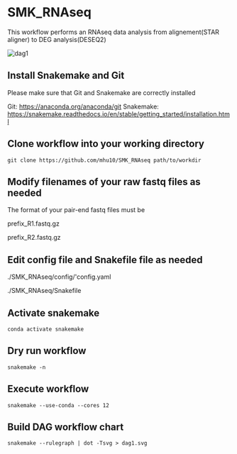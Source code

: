 # SMK_RNAseq

This workflow performs an RNAseq data analysis from alignement(STAR aligner) to DEG analysis(DESEQ2)



![dag1](https://user-images.githubusercontent.com/38729968/233199238-f3843147-9f4f-4950-bc82-afb1622abadd.svg)

## Install Snakemake and Git

Please make sure that Git and Snakemake are correctly installed

Git: https://anaconda.org/anaconda/git
Snakemake: https://snakemake.readthedocs.io/en/stable/getting_started/installation.html

## Clone workflow into your working directory

```
git clone https://github.com/mhu10/SMK_RNAseq path/to/workdir
```

## Modify filenames of your raw fastq files as needed
The format of your pair-end fastq files must be 

prefix_R1.fastq.gz

prefix_R2.fastq.gz

## Edit config file and Snakefile file as needed

./SMK_RNAseq/config/'config.yaml

./SMK_RNAseq/Snakefile

## Activate snakemake

```
conda activate snakemake
```

## Dry run workflow

```
snakemake -n
```

## Execute workflow

```
snakemake --use-conda --cores 12
```

## Build DAG workflow chart

```
snakemake --rulegraph | dot -Tsvg > dag1.svg
```

